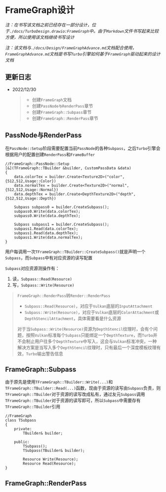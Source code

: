 # FrameGraph设计

*注：在书写该文档之前已经存在一部分设计，位于`./docs/TurboDesign.drawio:FrameGraph`中。由于`Markdown`文件书写起来比较方便，所以使用该文档继续书写设计*

*注：该文档与`./docs/Design/FrameGraphAdvance.md`文档配合使用，`FrameGraphAdvance.md`文档是书写`Turbo`引擎如何基于`FrameGraph`驱动起来的设计文档*

## 更新日志

* 2022/12/30
  >
  >* 创建`FrameGraph`文档
  >* 创建`PassNode与RenderPass`章节
  >* 创建`FrameGraph::Subpass`章节
  >* 创建`FrameGraph::RenderPass`章节

## PassNode与RenderPass

在`PassNode::Setup`阶段需要配置当前`PassNode`的各种`Subpass`，之后`Turbo`引擎会根据用户的配置创建`RenderPass`和`FrameBuffer`

```CXX
//FrameGraph::PassNode::Setup
[&](TFrameGraph::TBuilder &builder, CustomPassData &data)
{
    data.colorTex = builder.Create<Texture2D>("color",{512,512,Usage::Color})
    data.normalTex = builder.Create<Texture2D>("normal",{512,512,Usage::Normal})
    data.depthTex = builder.Create<DepthTexture2D>("depth",{512,512,Usage::Depth})

    Subpass subpass0 = builder.CreateSubpass();    
    subpass0.Write(data.colorTex);
    subpass0.Write(data.depthTex);

    Subpass subpass1 = builder.CreateSubpass();
    subpass1.Read(data.colorTex);
    subpass1.Read(data.depthTex);
    subpass1.Write(data.normalTex);
}
```

用户每调用一次`TFrameGraph::TBuilder::CreateSubpass()`就是声明一个`Subpass`，而`Subpass`中有对应资源的读写配置

`Subpass`对应资源测操作有：

1. 读，`Subpass::Read(Resource)`
2. 写，`Subpass::Write(Resource)`

> `FrameGraph::RenderPass`转`Render::RenderPass`
>
> * `Subpass::Read(Resource)`，对应于`Vulkan`底层的`InputAttachment`
> * `Subpass::Write(Resource)`，对应于`Vulkan`底层的`ColorAttachment`或 `DepthStencilAttachment`，具体需要看是什么资源
>
> 对于当`Subpass::Write(Resource)`资源为`DepthStencil`纹理时，会有个问题，按照`Vulkan`标准每个`Subpass`只能绑定一个`DepthTexture`，而`Turbo`并不会制止用户往多个`DepthTexture`中写入，这会与`Vulkan`标准冲突，一种解决方案是当写入多个`DepthStencil`纹理时，只有最后一个深度模板纹理有效，`Turbo`输出警告信息

## FrameGraph::Subpass

由于原先是使用`TFrameGraph::TBuilder::Write(...)`和`TFrameGraph::TBuilder::Read(...)`函数，现由于资源的读写由`Subpass`负责，则`TFrameGraph::TBuilder`对于资源的读写改成私有，通过友元`Subpass`调用`TFrameGraph::TBuilder`对于资源的读写即可，所以`Subpass`中需要存有`TFrameGraph::TBuilder`引用

```CXX
//FrameGraph
class TSubpass
{
    private:
        TBuilder& builder;

    public:
        TSubpass();
        TSubpass(TBuilder& builder);

        Resource Write(Resource);
        Resource Read(Resource);
}
```

## FrameGraph::RenderPass
